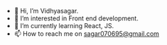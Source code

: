 - 👋 Hi, I’m Vidhyasagar.
- 👀 I’m interested in Front end development.
- 🌱 I’m currently learning React, JS. 
- 📫 How to reach me on sagar070695@gmail.com

<!---
vid-7695/vid-7695 is a ✨ special ✨ repository because its `README.md` (this file) appears on your GitHub profile.
You can click the Preview link to take a look at your changes.
--->

